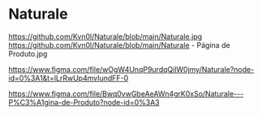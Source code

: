 # Naturale

https://github.com/Kvn0l/Naturale/blob/main/Naturale.jpg
https://github.com/Kvn0l/Naturale/blob/main/Naturale - Página de Produto.jpg

https://www.figma.com/file/wOgW4UnqP9urdqQilW0jmy/Naturale?node-id=0%3A1&t=lLrRwUp4mvIundFF-0

https://www.figma.com/file/Bwq0vwGbeAeAWn4grK0xSo/Naturale---P%C3%A1gina-de-Produto?node-id=0%3A3
